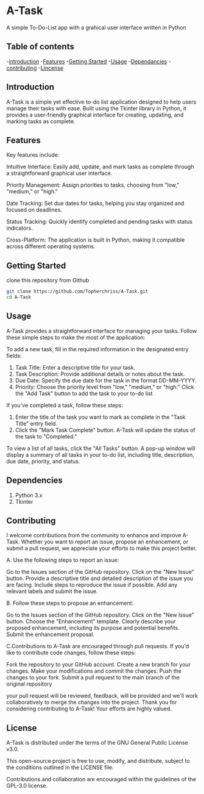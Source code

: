 # A-Task
A simple To-Do-List app with a grahical user interface written in Python

## Table of contents

-[introduction](#introduction)
-[Features](#feature)
-[Getting Started](#getting-started)
-[Usage](#usage)
-[Dependancies](#dependacies)
-[contributing](#contributing)
-[Lincense](#lincense)

## Introduction

A-Task is a simple yet effective to-do list application designed to help users manage their tasks with ease. Built using the Tkinter library in Python, it provides a user-friendly graphical interface for creating, updating, and marking tasks as complete.

## Features

Key features include:

Intuitive Interface: Easily add, update, and mark tasks as complete through a straightforward graphical user interface.

Priority Management: Assign priorities to tasks, choosing from "low," "medium," or "high."

Date Tracking: Set due dates for tasks, helping you stay organized and focused on deadlines.

Status Tracking: Quickly identify completed and pending tasks with status indicators.

Cross-Platform: The application is built in Python, making it compatible across different operating systems.

## Getting Started

clone this repository from Github

```bash
git clone https://github.com/Topherchriss/A-Task.git
cd A-Task
```
## Usage
A-Task provides a straightforward interface for managing your tasks. Follow these simple steps to make the most of the application:

To add a new task, fill in the required information in the designated entry fields:
1. Task Title: Enter a descriptive title for your task.
2. Task Description: Provide additional details or notes about the task.
3. Due Date: Specify the due date for the task in the format DD-MM-YYYY.
4. Priority: Choose the priority level from "low," "medium," or "high."
Click the "Add Task" button to add the task to your to-do list

If you've completed a task, follow these steps:
1. Enter the title of the task you want to mark as complete in the "Task Title" entry field.
2. Click the "Mark Task Complete" button.
A-Task will update the status of the task to "Completed."

To view a list of all tasks, click the "All Tasks" button. A pop-up window will display a summary of all tasks in your to-do list, including title, description, due date, priority, and status.


## Dependencies
1. Python 3.x
2. Tkinter

## Contributing

I welcome contributions from the community to enhance and improve A-Task. Whether you want to report an issue, propose an enhancement, or submit a pull request, we appreciate your efforts to make this project better.

A. Use the following steps to report an issue:

Go to the Issues section of the GitHub repository.
Click on the "New Issue" button.
Provide a descriptive title and detailed description of the issue you are facing.
Include steps to reproduce the issue if possible.
Add any relevant labels and submit the issue.

B. Follow these steps to propose an enhancement:

Go to the Issues section of the GitHub repository.
Click on the "New Issue" button.
Choose the "Enhancement" template.
Clearly describe your proposed enhancement, including its purpose and potential benefits.
Submit the enhancement proposal.

C.Contributions to A-Task are encouraged through pull requests. If you'd like to contribute code changes, follow these steps:

Fork the repository to your GitHub account.
Create a new branch for your changes.
Make your modifications and commit the changes.
Push the changes to your fork.
Submit a pull request to the main branch of the original repository

your pull request will be reviewed, feedback, will be provided and we'll work collaboratively to merge the changes into the project.
Thank you for considering contributing to A-Task! Your efforts are highly valued.

## License
A-Task is distributed under the terms of the GNU General Public License v3.0.

This open-source project is free to use, modify, and distribute, subject to the conditions outlined in the LICENSE file.

Contributions and collaboration are encouraged within the guidelines of the GPL-3.0 license.

